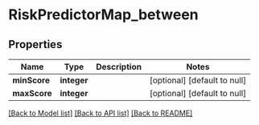 # RiskPredictorMap_between

## Properties
Name | Type | Description | Notes
------------ | ------------- | ------------- | -------------
**minScore** | **integer** |  | [optional] [default to null]
**maxScore** | **integer** |  | [optional] [default to null]

[[Back to Model list]](../README.md#documentation-for-models) [[Back to API list]](../README.md#documentation-for-api-endpoints) [[Back to README]](../README.md)


